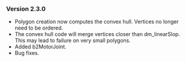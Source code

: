 ### Version 2.3.0
- Polygon creation now computes the convex hull. Vertices no longer need to be ordered.
- The convex hull code will merge vertices closer than dm_linearSlop. This may lead to failure on very small polygons.
- Added b2MotorJoint.
- Bug fixes.
